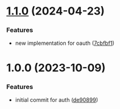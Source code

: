 # [1.1.0](https://github.com/byteshard/auth/compare/v1.0.0...v1.1.0) (2024-04-23)


### Features

* new implementation for oauth ([7cbfbf1](https://github.com/byteshard/auth/commit/7cbfbf1f398e0b9990d04ace0d12a7570c96b559))

# 1.0.0 (2023-10-09)


### Features

* initial commit for auth ([de90899](https://github.com/byteshard/auth/commit/de908990e6718f986179db45db93ab8d63f07a4d))
